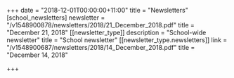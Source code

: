 +++
date = "2018-12-01T00:00:00+11:00"
title = "Newsletters"
[school_newsletters]
newsletter = "/v1548900878/newsletters/2018/21_December_2018.pdf"
title = "December 21, 2018"
[[newsletter_type]]
description = "School-wide newsletter"
title = "School newsletter"
[[newsletter_type.newsletters]]
link = "/v1548900687/newsletters/2018/14_December_2018.pdf"
title = "December 14, 2018"

+++
